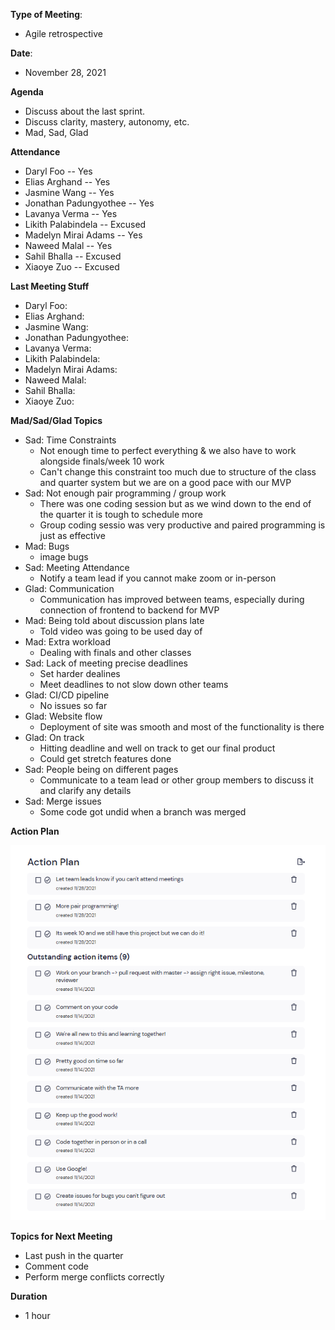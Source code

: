 **Type of Meeting**: 
- Agile retrospective

**Date**:
- November 28, 2021

**Agenda**

- Discuss about the last sprint.
- Discuss clarity, mastery, autonomy, etc.
- Mad, Sad, Glad

**Attendance**
- Daryl Foo               -- Yes
- Elias Arghand           -- Yes
- Jasmine Wang            -- Yes
- Jonathan Padungyothee   -- Yes
- Lavanya Verma           -- Yes
- Likith Palabindela      -- Excused
- Madelyn Mirai Adams     -- Yes
- Naweed Malal            -- Yes
- Sahil Bhalla            -- Excused
- Xiaoye Zuo              -- Excused

**Last Meeting Stuff**
- Daryl Foo:               
- Elias Arghand:           
- Jasmine Wang:            
- Jonathan Padungyothee:   
- Lavanya Verma:           
- Likith Palabindela:     
- Madelyn Mirai Adams:     
- Naweed Malal:            
- Sahil Bhalla:            
- Xiaoye Zuo:       
         
**Mad/Sad/Glad Topics**   
- Sad: Time Constraints
  - Not enough time to perfect everything & we also have to work alongside finals/week 10 work
  - Can't change this constraint too much due to structure of the class and quarter system but we are on a good pace with our MVP
- Sad: Not enough pair programming / group work
  - There was one coding session but as we wind down to the end of the quarter it is tough to schedule more
  - Group coding sessio was very productive and paired programming is just as effective
- Mad: Bugs
  - image bugs
- Sad: Meeting Attendance
  - Notify a team lead if you cannot make zoom or in-person
- Glad: Communication
  - Communication has improved between teams, especially during connection of frontend to backend for MVP
- Mad: Being told about discussion plans late
  - Told video was going to be used day of
- Mad: Extra workload
  - Dealing with finals and other classes
- Sad: Lack of meeting precise deadlines
  - Set harder dealines
  - Meet deadlines to not slow down other teams
- Glad: CI/CD pipeline
  - No issues so far
- Glad: Website flow
  - Deployment of site was smooth and most of the functionality is there
- Glad: On track
  - Hitting deadline and well on track to get our final product
  - Could get stretch features done
- Sad: People being on different pages
  - Communicate to a team lead or other group members to discuss it and clarify any details
- Sad: Merge issues
  - Some code got undid when a branch was merged

**Action Plan**

<img src="ActionPlan2.png">

**Topics for Next Meeting**
- Last push in the quarter
- Comment code
- Perform merge conflicts correctly

**Duration**
- 1 hour
